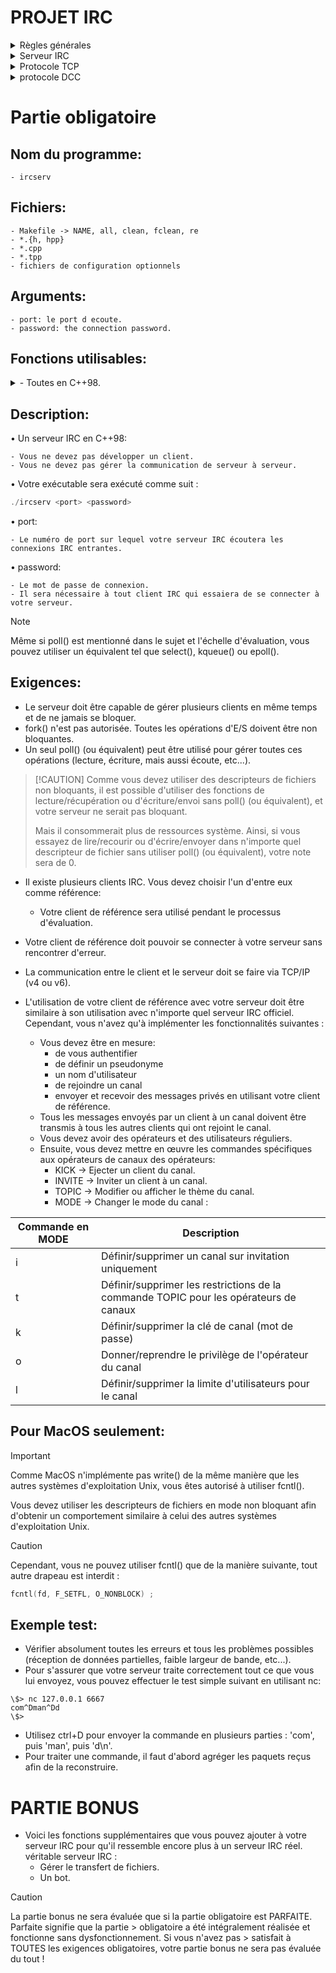 # PROJET IRC
<details>
<summary>Règles générales</summary>

- Votre programme ne doit en aucun cas se bloquer (même s'il manque de mémoire).
- Il ne doit pas s'arrêter de manière inattendue.
- Si cela se produit, votre projet sera considéré comme non fonctionnel
votre note sera de 0.
- Vous devez fournir un Makefile qui compilera vos fichiers sources. Il ne doit pas
relink.
- Votre Makefile doit au moins contenir les règles suivantes :
```
	- $(NAME), all, clean, fclean et re.
```
- Compilez votre code avec c++ et les drapeaux -Wall -Wextra -Werror
- Votre code doit être conforme à la norme C++ 98.
- Essayez de toujours développer en utilisant le plus de fonctionnalités C++ possible.
Par exemple, choisissez:
```
- <cstring> plutôt que <string.h>
``` 
- Les bibliothèques externes et les bibliothèques Boost sont interdites.
</details>

<details>
<summary>Serveur IRC</summary>
	
- ***Internet Relay Chat*** (IRC ; en français : « discussion relayée par Internet ») est un protocole de communication textuel sur Internet. Il sert à la communication instantanée principalement sous la forme de discussions en groupe par l’intermédiaire de canaux de discussion.
Il peut par ailleurs être utilisé pour faire du transfert de fichier.
> RFC 28102 à RFC 2813

1. **Aspect techniques:**
- Un serveur IRC peut se connecter a d autres serveur IRC.
- Un reseaux IRC est un ensemble de serveur connectes l un a l autre.
- L utilisateur utilise un logiciel IRC afin de se connectera un des serveurs du reseaux.
- Le protocole ouvert est decrit par un RFC:
	- ***Requests for comments*** ("demandes de commentaires").
   	- documents decrivant les aspects et specification techniques d internet.
- Un serveur IRC est gerer par un ou plusieurs IrcOps (***IRC OPERATOR***):
  	- Ils sont nommes par les administrateurs.

2. **Les canaux:**
- ***Channel*** ("canal"):
	- Element de base pour communiquer sur un reseaux:
  	- Un channel est definit par une liste d utilisateurs connectes a celui-ci.
 
</details>

<details>
<summary> Protocole TCP</summary>
	
-  ***Transmission Control Protocol*** (littéralement, « protocole de contrôle de transmissions »), abrégé TCP, est un protocole de transport fiable, en mode connecté.
</details>

<details>
<summary>protocole DCC</summary>
	
- ***Direct Client-to-Client***, protocole utilisé par de nombreux clients IRC qui permet une connections direct entre utilisateurs:
	- permet d envoyer des fichiers.
 	- permet de chatter plus rapidement et de maniere plus securise avec un autre utilisateur.
</details>

# Partie obligatoire

## Nom du programme:
	
	- ircserv

## Fichiers:

	- Makefile -> NAME, all, clean, fclean, re
	- *.{h, hpp}
	- *.cpp
	- *.tpp
	- fichiers de configuration optionnels

## Arguments:

	- port: le port d ecoute.
	- password: the connection password.

## Fonctions utilisables:
<details>
<summary>- Toutes en C++98.</summary>
	
- socket
- close
- setsockopt
- getsockname
- getprotobyname
- gethostbyname
- getaddrinfo
- freeaddrinfo
- bind
- connect
- listen
- accept
- htons
- htonl
- ntohs
- ntohl
- inet_addr
- inet_ntoa
- send
- recv
- signal
- sigaction
- lseek
- fstat
- fcntl
- poll
</details>

## Description:

• Un serveur IRC en C++98:

	- Vous ne devez pas développer un client.
	- Vous ne devez pas gérer la communication de serveur à serveur.

• Votre exécutable sera exécuté comme suit :

```cpp
./ircserv <port> <password>
```

• port:

	- Le numéro de port sur lequel votre serveur IRC écoutera les connexions IRC entrantes.

• password:

	- Le mot de passe de connexion.
 	- Il sera nécessaire à tout client IRC qui essaiera de se connecter à votre serveur.
> [!NOTE]
> Même si poll() est mentionné dans le sujet et l'échelle d'évaluation, vous pouvez
> utiliser un équivalent tel que select(), kqueue() ou epoll().

## Exigences:

- Le serveur doit être capable de gérer plusieurs clients en même temps et de ne jamais se bloquer.
- fork() n'est pas autorisée. Toutes les opérations d'E/S doivent être non bloquantes.
- Un seul poll() (ou équivalent) peut être utilisé pour gérer toutes ces opérations (lecture, écriture, mais aussi écoute, etc...).

>  [!CAUTION]
> Comme vous devez utiliser des descripteurs de fichiers non bloquants, il est possible d'utiliser 
> des fonctions de lecture/récupération ou d'écriture/envoi sans poll() (ou équivalent), et votre serveur ne serait pas bloquant.
>
> Mais il consommerait plus de ressources système.
> Ainsi, si vous essayez de lire/recourir ou d'écrire/envoyer dans n'importe quel descripteur de fichier
> sans utiliser poll() (ou équivalent), votre note sera de 0.

- Il existe plusieurs clients IRC. Vous devez choisir l'un d'entre eux comme référence:
	- Votre client de référence sera utilisé pendant le processus d'évaluation.
- Votre client de référence doit pouvoir se connecter à votre serveur sans rencontrer d'erreur.
- La communication entre le client et le serveur doit se faire via TCP/IP (v4 ou v6).

- L'utilisation de votre client de référence avec votre serveur doit être similaire à son utilisation avec n'importe quel serveur IRC officiel.
Cependant, vous n'avez qu'à implémenter les fonctionnalités suivantes :
	- Vous devez être en mesure:
 		- de vous authentifier
		- de définir un pseudonyme
		- un nom d'utilisateur
		- de rejoindre un canal
		- envoyer et recevoir des messages privés en utilisant votre client de référence.
	- Tous les messages envoyés par un client à un canal doivent être transmis à tous les autres clients qui ont rejoint le canal.
 	- Vous devez avoir des opérateurs et des utilisateurs réguliers.
  	- Ensuite, vous devez mettre en œuvre les commandes spécifiques aux opérateurs de canaux
des opérateurs:
		- KICK   -> Ejecter un client du canal.
  		- INVITE -> Inviter un client à un canal.
  	 	- TOPIC  -> Modifier ou afficher le thème du canal.
  	  	- MODE   -> Changer le mode du canal :
  
| Commande en MODE | Description |
| --- | --- |
| i | Définir/supprimer un canal sur invitation uniquement |
| t | Définir/supprimer les restrictions de la commande TOPIC pour les opérateurs de canaux |
| k | Définir/supprimer la clé de canal (mot de passe) |
| o | Donner/reprendre le privilège de l'opérateur du canal |
| l | Définir/supprimer la limite d'utilisateurs pour le canal |

## Pour MacOS seulement:

> [!IMPORTANT]
> Comme MacOS n'implémente pas write() de la même manière que les autres systèmes d'exploitation Unix, vous êtes autorisé à utiliser fcntl().
>
> Vous devez utiliser les descripteurs de fichiers en mode non bloquant afin d'obtenir un
> comportement similaire à celui des autres systèmes d'exploitation Unix.

> [!CAUTION]
> Cependant, vous ne pouvez utiliser fcntl() que de la manière suivante, tout autre drapeau est interdit :
```cpp
fcntl(fd, F_SETFL, O_NONBLOCK) ;
```

## Exemple test:
- Vérifier absolument toutes les erreurs et tous les problèmes possibles (réception de données partielles, faible largeur de bande, etc...).
- Pour s'assurer que votre serveur traite correctement tout ce que vous lui envoyez, vous pouvez effectuer le test simple suivant en utilisant nc:
```
\$> nc 127.0.0.1 6667
com^Dman^Dd
\$>
```

- Utilisez ctrl+D pour envoyer la commande en plusieurs parties : 'com', puis 'man', puis 'd\n'.
- Pour traiter une commande, il faut d'abord agréger les paquets reçus afin de la reconstruire.

# PARTIE BONUS

- Voici les fonctions supplémentaires que vous pouvez ajouter à votre serveur IRC pour qu'il ressemble encore plus à un serveur IRC réel.
véritable serveur IRC :
	- Gérer le transfert de fichiers.
	- Un bot.

> [!CAUTION]
> La partie bonus ne sera évaluée que si la partie obligatoire est PARFAITE. Parfaite signifie que la partie > obligatoire a été intégralement réalisée et fonctionne sans dysfonctionnement. Si vous n'avez pas > satisfait à TOUTES les exigences obligatoires, votre partie bonus ne sera pas évaluée du tout !
